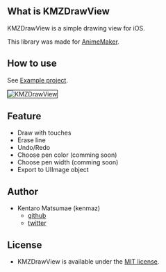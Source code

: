 
## What is KMZDrawView

KMZDrawView is a simple drawing view for iOS.

This library was made for [AnimeMaker](http://itunes.apple.com/app/animemaker/id306785702?mt=8).

## How to use

See [Example project](https://github.com/kenmaz/KMZDrawView/tree/master/ExampleProject).

<p>
  <img src="https://raw.githubusercontent.com/kenmaz/KMZDrawView/master/resources/example.png" alt="KMZDrawView" title="KMZDrawView" style="border:solid 1px">
</p>

## Feature

- Draw with touches
- Erase line
- Undo/Redo
- Choose pen color (comming soon)
- Choose pen width (comming soon)
- Export to UIImage object

## Author

- Kentaro Matsumae (kenmaz)
  - [github](https://github.com/kenmaz)
  - [twitter](https://twitter.com/kenmaz)

## License

- KMZDrawView is available under the [MIT license](https://raw.githubusercontent.com/kenmaz/KMZDrawView/master/LICENSE). 